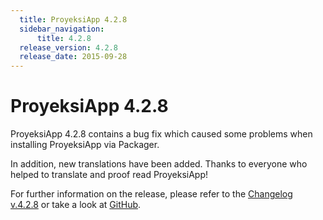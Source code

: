 ```yaml
---
  title: ProyeksiApp 4.2.8
  sidebar_navigation:
      title: 4.2.8
  release_version: 4.2.8
  release_date: 2015-09-28
---
```



# ProyeksiApp 4.2.8

ProyeksiApp 4.2.8 contains a bug fix which caused some problems when
installing ProyeksiApp via Packager.

In addition, new translations have been added. Thanks to everyone who
helped to translate and proof read ProyeksiApp\!

For further information on the release, please refer to the [Changelog
v.4.2.8](https://community.openproject.org/versions/773) or take a look
at [GitHub](https://github.com/opf/openproject/tree/v4.2.8).


